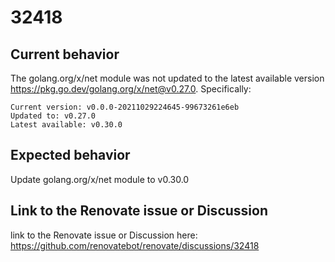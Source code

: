# 32418

## Current behavior

The golang.org/x/net module was not updated to the latest available version https://pkg.go.dev/golang.org/x/net@v0.27.0. Specifically:

    Current version: v0.0.0-20211029224645-99673261e6eb
    Updated to: v0.27.0
    Latest available: v0.30.0

## Expected behavior

Update golang.org/x/net module to v0.30.0

## Link to the Renovate issue or Discussion

link to the Renovate issue or Discussion here:
<https://github.com/renovatebot/renovate/discussions/32418>
